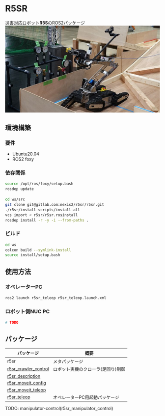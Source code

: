 # R5SR
災害対応ロボット**R5S**のROS2パッケージ
![r5s](images/r5s.JPG)

## 環境構築
### 要件
- Ubuntu20.04
- ROS2 foxy

### 依存関係
```bash
source /opt/ros/foxy/setup.bash
rosdep update

cd ws/src
git clone git@gitlab.com:nexis2/r5sr/r5sr.git
./r5sr/install-scripts/install-all 
vcs import < r5sr/r5sr.rosinstall
rosdep install -r -y -i --from-paths .
```

### ビルド
```bash
cd ws
colcon build --symlink-install
source install/setup.bash
```

## 使用方法

### オペレーターPC
```bash
ros2 launch r5sr_teleop r5sr_teleop.launch.xml
```

### ロボット側NUC PC
```bash
# TODO
```


## パッケージ

| パッケージ                                    | 概要                               |
| --------------------------------------------- | ---------------------------------- |
| r5sr                                          | メタパッケージ                     |
| [r5sr_crawler_control](/r5sr_crawler_control) | ロボット実機のクローラ(足回り)制御 |
| [r5sr_description](/r5sr_description)         |                                    |
| [r5sr_moveit_config](/r5sr_moveit_config)     |                                    |
| [r5sr_moveit_teleop](/r5sr_moveit_teleop)     |                                    |
| [r5sr_teleop](/r5sr_teleop)                   | オペレーターPC用起動パッケージ     |

TODO: manipulator-control(r5sr_manipulator_control)